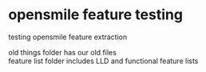 # opensmile feature testing
testing opensmile feature extraction

old things folder has our old files <br/>
feature list folder includes LLD and functional feature lists
